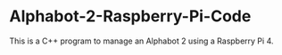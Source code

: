 # Alphabot-2-Raspberry-Pi-Code
This is a C++ program to manage an Alphabot 2 using a Raspberry Pi 4.
